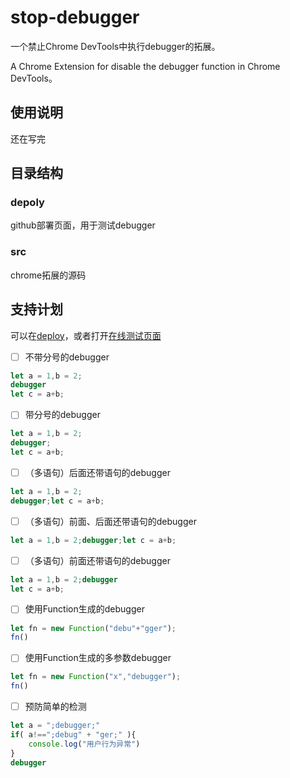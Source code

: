 # stop-debugger

一个禁止Chrome DevTools中执行debugger的拓展。

A Chrome Extension for disable the debugger function in Chrome DevTools。



## 使用说明

还在写完



## 目录结构

### depoly 

github部署页面，用于测试debugger



### src

chrome拓展的源码



## 支持计划

可以在[deploy](./deploy/)，或者打开[在线测试页面](http://test.iwwee.com/debugger/extensionSet.html)

- [ ] 不带分号的debugger

```js
let a = 1,b = 2;
debugger
let c = a+b;
```

- [ ] 带分号的debugger
```js
let a = 1,b = 2;
debugger;
let c = a+b;
```

- [ ] （多语句）后面还带语句的debugger
```js
let a = 1,b = 2;
debugger;let c = a+b;
```

- [ ] （多语句）前面、后面还带语句的debugger
```js
let a = 1,b = 2;debugger;let c = a+b;
```

- [ ] （多语句）前面还带语句的debugger
```js
let a = 1,b = 2;debugger
let c = a+b;
```

- [ ] 使用Function生成的debugger
```js
let fn = new Function("debu"+"gger");
fn()
```

- [ ] 使用Function生成的多参数debugger
```js
let fn = new Function("x","debugger");
fn()
```

- [ ] 预防简单的检测

```js
let a = ";debugger;"
if( a!==";debug" + "ger;" ){
	console.log("用户行为异常")
}
debugger
```
